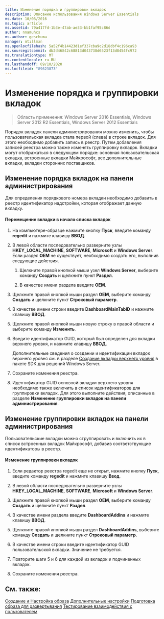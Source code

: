 ```yaml
---
title: Изменение порядка и группировки вкладок
description: Описание использования Windows Server Essentials
ms.date: 10/03/2016
ms.topic: article
ms.assetid: 79a417fd-1b3e-47ab-ae33-bb1faf95c86d
author: nnamuhcs
ms.author: geschuma
manager: mtillman
ms.openlocfilehash: 5a52f4b14423d1ef337cba9c2d18dbf4c196ca93
ms.sourcegitcommit: db2d46842c68813d043738d6523f13d8454fc972
ms.translationtype: MT
ms.contentlocale: ru-RU
ms.lasthandoff: 09/10/2020
ms.locfileid: "89623873"
---
```

# <a name="change-the-order-and-grouping-of-tabs"></a>Изменение порядка и группировки вкладок

>Область применения: Windows Server 2016 Essentials, Windows Server 2012 R2 Essentials, Windows Server 2012 Essentials

Порядок вкладок панели администрирования можно изменить, чтобы пользовательская вкладка стала первой (слева) в строке вкладок. Для этого необходимо добавить запись в реестр. Путем добавления записей реестра можно также изменять группировку вкладок. Вкладки могут отображаться в следующем порядке: основная пользовательская вкладка, встроенные вкладки Майкрософт, все дополнительные вкладки, вкладки сторонних поставщиков.

## <a name="change-the-order-of-the-tabs-in-the-dashboard"></a>Изменение порядка вкладок на панели администрирования
 Для определения порядкового номера вкладки необходимо добавить в реестр идентификатор надстройки, которая отображает данную вкладку.

#### <a name="to-display-your-tab-first-in-the-list-of-tabs"></a>Перемещение вкладки в начало списка вкладок

1.  На компьютере-образце нажмите кнопку **Пуск**, введите команду **regedit** и нажмите клавишу **ВВОД**.

2.  В левой области последовательно разверните узлы **HKEY_LOCAL_MACHINE**, **SOFTWARE**, **Microsoft** и **Windows Server**. Если раздел **OEM** не существует, необходимо создать его, выполнив следующие действия.

    1.  Щелкните правой кнопкой мыши узел **Windows Server**, выберите команду **Создать** и щелкните пункт **Раздел**.

    2.  В качестве имени раздела введите **OEM**.

3.  Щелкните правой кнопкой мыши раздел **OEM**, выберите команду **Создать** и щелкните пункт **Строковый параметр**.

4.  В качестве имени строки введите **DashboardMainTabID** и нажмите клавишу **ВВОД**.

5.  Щелкните правой кнопкой мыши новую строку в правой области и выберите команду **Изменить**.

6.  Введите идентификатор GUID, который был определен для вкладки верхнего уровня, и нажмите клавишу **ВВОД**.

     Дополнительные сведения о создании и идентификации вкладок верхнего уровня см. в разделе [Создание вкладки верхнего уровня](/previous-versions/windows/server-essentials/gg513957(v=msdn.10)) в пакете SDK для решений Windows Server.

7.  Сохраните изменения реестра.

8.  Идентификатор GUID основной вкладки верхнего уровня необходимо также включить в список идентификаторов для группировки вкладок. Для этого выполните действия, описанные в разделе **Изменение группировки вкладок на панели администрирования**.

## <a name="change-the-grouping-of-tabs-in-the-dashboard"></a>Изменение группировки вкладок на панели администрирования
 Пользовательские вкладки можно сгруппировать и включить их в список встроенных вкладок Майкрософт, добавив соответствующие идентификаторы в реестр.

#### <a name="to-change-the-grouping-of-tabs"></a>Изменение группировки вкладок

1.  Если редактор реестра regedit еще не открыт, нажмите кнопку **Пуск**, введите команду **regedit** и нажмите клавишу **Ввод**.

2.  В левой области последовательно разверните узлы **HKEY_LOCAL_MACHINE**, **SOFTWARE**, **Microsoft** и **Windows Server**.

3.  Щелкните правой кнопкой мыши раздел **OEM**, выберите команду **Создать** и щелкните пункт **Раздел**.

4.  В качестве имени раздела введите **DashboardAddins** и нажмите клавишу **ВВОД**.

5.  Щелкните правой кнопкой мыши раздел **DashboardAddins**, выберите команду **Создать** и щелкните пункт **Строковый параметр**.

6.  В качестве имени строки введите идентификатор GUID пользовательской вкладки. Значение не требуется.

7.  Повторите шаги 5 и 6 для каждой из вкладок и подчиненных вкладок.

8.  Сохраните изменения реестра.

## <a name="see-also"></a>См. также:
 [Создание и Настройка образа](Creating-and-Customizing-the-Image.md) [Дополнительные настройки](Additional-Customizations.md) [Подготовка образа для развертывания](Preparing-the-Image-for-Deployment.md) [Тестирование взаимодействия с пользователем](Testing-the-Customer-Experience.md)